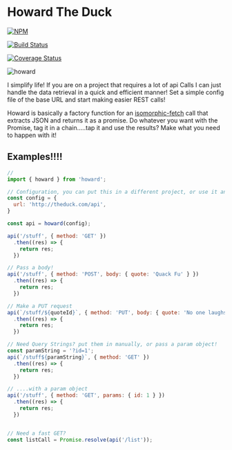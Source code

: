 # Howard The Duck

[![NPM](https://nodei.co/npm/howard.png?compact=true)](https://nodei.co/npm/howard/)

[![Build Status](https://travis-ci.org/samrocksc/howard.svg?branch=master)](https://travis-ci.org/samrocksc/howard)

[![Coverage Status](https://coveralls.io/repos/github/samrocksc/howard/badge.svg?branch=master)](https://coveralls.io/github/samrocksc/howard?branch=master)

![howard](howard.png)

I simplify life!  If you are on a project that requires a lot of api Calls I can just handle the data retrieval in a quick and efficient manner!  Set a simple config file of the base URL and start making easier REST calls!

Howard is basically a factory function for an [isomorphic-fetch](https://github.com/matthew-andrews/isomorphic-fetch) call that extracts JSON and returns it as a promise.  Do whatever you want with the Promise, tag it in a chain.....tap it and use the results?  Make what you need to happen with it!

## Examples!!!!
```javascript
//
import { howard } from 'howard';

// Configuration, you can put this in a different project, or use it anywhere on your front end.
const config = {
  url: 'http://theduck.com/api',
}

const api = howard(config);

api('/stuff', { method: 'GET' })
  .then((res) => {
    return res;
  })

// Pass a body!
api('/stuff', { method: 'POST', body: { quote: 'Quack Fu' } })
  .then((res) => {
    return res;
  })

// Make a PUT request
api(`/stuff/${quoteId}`, { method: 'PUT', body: { quote: 'No one laughs at a master of Quack Fu' } })
  .then((res) => {
    return res;
  })

// Need Query Strings? put them in manually, or pass a param object!
const paramString = '?id=1';
api(`/stuff${paramString}`, { method: 'GET' })
  .then((res) => {
    return res;
  })

// ....with a param object
api('/stuff', { method: 'GET', params: { id: 1 } })
  .then((res) => {
    return res;
  })


// Need a fast GET?
const listCall = Promise.resolve(api('/list'));
```
